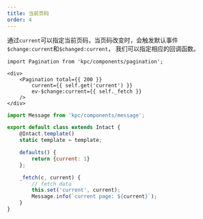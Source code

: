 ```yaml
---
title: 当前页码
order: 4
---
```


通过`current`可以指定当前页码，当页码改变时，会触发默认事件`$change:current`和`$changed:current`，
我们可以指定相应的回调函数。

```vdt
import Pagination from 'kpc/components/pagination';

<div>
    <Pagination total={{ 200 }} 
        current={{ self.get('current') }}
        ev-$change:current={{ self._fetch }} 
    />
</div>
```

```js
import Message from 'kpc/components/message';

export default class extends Intact {
    @Intact.template()
    static template = template;

    defaults() {
        return {current: 1}
    };

    _fetch(c, current) {
        // fetch data
        this.set('current', current);
        Message.info(`current page: ${current}`);
    }
}
```
